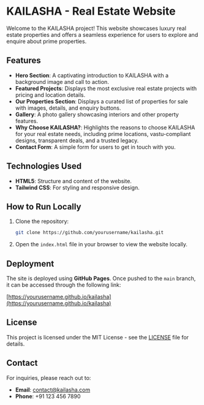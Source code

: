 # KAILASHA - Real Estate Website

Welcome to the KAILASHA project! This website showcases luxury real estate properties and offers a seamless experience for users to explore and enquire about prime properties.

## Features

- **Hero Section**: A captivating introduction to KAILASHA with a background image and call to action.
- **Featured Projects**: Displays the most exclusive real estate projects with pricing and location details.
- **Our Properties Section**: Displays a curated list of properties for sale with images, details, and enquiry buttons.
- **Gallery**: A photo gallery showcasing interiors and other property features.
- **Why Choose KAILASHA?**: Highlights the reasons to choose KAILASHA for your real estate needs, including prime locations, vastu-compliant designs, transparent deals, and a trusted legacy.
- **Contact Form**: A simple form for users to get in touch with you.

## Technologies Used

- **HTML5**: Structure and content of the website.
- **Tailwind CSS**: For styling and responsive design.

## How to Run Locally

1. Clone the repository:
    ```bash
    git clone https://github.com/yourusername/kailasha.git
    ```
2. Open the `index.html` file in your browser to view the website locally.

## Deployment

The site is deployed using **GitHub Pages**. Once pushed to the `main` branch, it can be accessed through the following link:

[https://yourusername.github.io/kailasha](https://yourusername.github.io/kailasha)

## License

This project is licensed under the MIT License - see the [LICENSE](LICENSE) file for details.

## Contact

For inquiries, please reach out to:
- **Email**: contact@kailasha.com
- **Phone**: +91 123 456 7890

